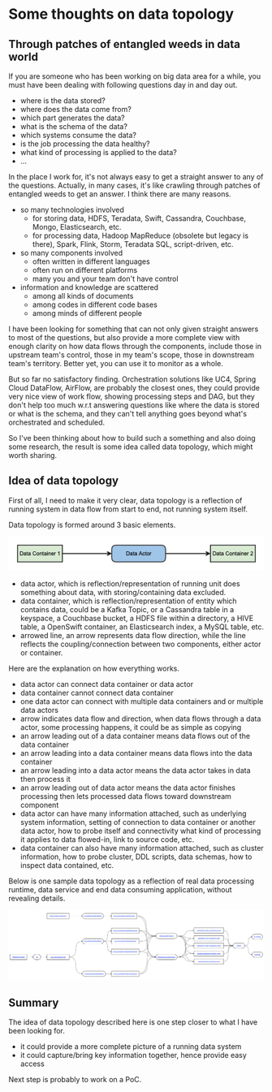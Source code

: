 # Some thoughts on data topology

## Through patches of entangled weeds in data world

If you are someone who has been working on big data area for a while, you must have been dealing with following questions day in and day out. 

- where is the data stored?
- where does the data come from?
- which part generates the data?
- what is the schema of the data?
- which systems consume the data?
- is the job processing the data healthy?
- what kind of processing is applied to the data?
- ...

In the place I work for, it's not always easy to get a straight answer to any of the questions. Actually, in many cases, it's like crawling 
through patches of entangled weeds to get an answer. I think there are many reasons.
- so many technologies involved
  - for storing data, HDFS, Teradata, Swift, Cassandra, Couchbase, Mongo, Elasticsearch, etc.
  - for processing data, Hadoop MapReduce (obsolete but legacy is there), Spark, Flink, Storm, Teradata SQL, script-driven, etc.
- so many components involved
  - often written in different languages
  - often run on different platforms
  - many you and your team don't have control
- information and knowledge are scattered
  - among all kinds of documents
  - among codes in different code bases
  - among minds of different people

I have been looking for something that can not only given straight answers to most of the questions, but also provide a more complete view
 with enough clarity on how data flows through the components, include those in upstream team's control, those in my team's scope, those in 
downstream team's territory. Better yet, you can use it to monitor as a whole.

But so far no satisfactory finding. Orchestration solutions like UC4, Spring Cloud DataFlow, AirFlow, are probably the closest ones, 
they could provide very nice view of work flow, showing processing steps and DAG, but they don't help too much w.r.t answering questions 
like where the data is stored or what is the schema, and they can't tell anything goes beyond what's orchestrated and scheduled.

So I've been thinking about how to build such a something and also doing some research, the result is some idea called data topology, which 
might worth sharing. 

## Idea of data topology

First of all, I need to make it very clear, data topology is a reflection of running system in data flow from start to end, not running 
system itself.

Data topology is formed around 3 basic elements.

![](pics/data-actor-and-data-container.png)

- data actor, which is reflection/representation of running unit does something about data, with storing/containing data excluded.
- data container, which is reflection/representation of entity which contains data, could be a Kafka Topic, or a Cassandra table in a 
keyspace, a Couchbase bucket, a HDFS file within a directory, a HIVE table, a OpenSwift container, an Elasticsearch index, a MySQL table, 
etc.
- arrowed line, an arrow represents data flow direction, while the line reflects the coupling/connection between two components, either actor or
container.

Here are the explanation on how everything works.
- data actor can connect data container or data actor
- data container cannot connect data container
- one data actor can connect with multiple data containers and or multiple data actors
- arrow indicates data flow and direction, when data flows through a data actor, some processing happens, it could be as simple as copying
- an arrow leading out of a data container means data flows out of the data container
- an arrow leading into a data container means data flows into the data container
- an arrow leading into a data actor means the data actor takes in data then process it
- an arrow leading out of data actor means the data actor finishes processing then lets processed data flows toward downstream component
- data actor can have many information attached, such as underlying system information, setting of connection to data container or another 
data actor, how to probe itself and connectivity what kind of processing it applies to data flowed-in, link to source code, etc.
- data container can also have many information attached, such as cluster information, how to probe cluster, DDL scripts, data schemas, 
how to inspect data contained, etc.

Below is one sample data topology as a reflection of real data processing runtime, data service and end data consuming application, without 
revealing details.

![](pics/sample-data-topology.png)

## Summary

The idea of data topology described here is one step closer to what I have been looking for. 
- it could provide a more complete picture of a running data system
- it could capture/bring key information together, hence provide easy access

Next step is probably to work on a PoC.
